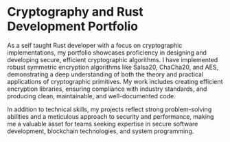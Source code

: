 # Cryptography and Rust Development Portfolio

As a self taught Rust developer with a focus on cryptographic implementations, my portfolio showcases proficiency in designing and developing secure, efficient cryptographic algorithms. I have implemented robust symmetric encryption algorithms like Salsa20, ChaCha20, and AES, demonstrating a deep understanding of both the theory and practical applications of cryptographic primitives. My work includes creating efficient encryption libraries, ensuring compliance with industry standards, and producing clean, maintainable, and well-documented code.

In addition to technical skills, my projects reflect strong problem-solving abilities and a meticulous approach to security and performance, making me a valuable asset for teams seeking expertise in secure software development, blockchain technologies, and system programming.
